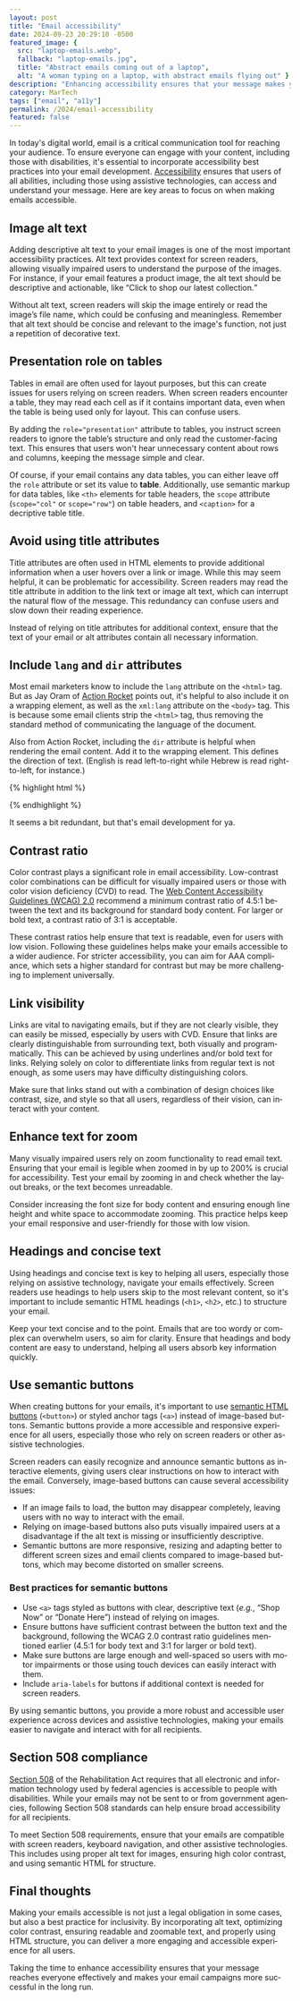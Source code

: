 ```yaml
---
layout: post
title: "Email accessibility"
date: 2024-09-23 20:29:10 -0500
featured_image: {
  src: "laptop-emails.webp",
  fallback: "laptop-emails.jpg",
  title: "Abstract emails coming out of a laptop",
  alt: "A woman typing on a laptop, with abstract emails flying out" }
description: "Enhancing accessibility ensures that your message makes your email campaigns more successful in the long run."
category: MarTech
tags: ["email", "a11y"]
permalink: /2024/email-accessibility
featured: false
---
```


In today's digital world, email is a critical communication tool for reaching your audience. To ensure everyone can engage with your content, including those with disabilities, it's essential to incorporate accessibility best practices into your email development. [Accessibility](https://www.a11yproject.com/) ensures that users of all abilities, including those using assistive technologies, can access and understand your message. Here are key areas to focus on when making emails accessible.

## Image alt text

Adding descriptive alt text to your email images is one of the most important accessibility practices. Alt text provides context for screen readers, allowing visually impaired users to understand the purpose of the images. For instance, if your email features a product image, the alt text should be descriptive and actionable, like <q>Click to shop our latest collection.</q>

Without alt text, screen readers will skip the image entirely or read the image’s file name, which could be confusing and meaningless. Remember that alt text should be concise and relevant to the image's function, not just a repetition of decorative text.

## Presentation role on tables

Tables in email are often used for layout purposes, but this can create issues for users relying on screen readers. When screen readers encounter a table, they may read each cell as if it contains important data, even when the table is being used only for layout. This can confuse users.

By adding the `role="presentation"` attribute to tables, you instruct screen readers to ignore the table’s structure and only read the customer-facing text. This ensures that users won't hear unnecessary content about rows and columns, keeping the message simple and clear.

Of course, if your email contains any data tables, you can either leave off the `role` attribute or set its value to **table**. Additionally, use semantic markup for data tables, like `<th>` elements for table headers, the `scope` attribute (`scope="col"` or `scope="row"`) on table headers, and `<caption>` for a decriptive table title.

## Avoid using title attributes

Title attributes are often used in HTML elements to provide additional information when a user hovers over a link or image. While this may seem helpful, it can be problematic for accessibility. Screen readers may read the title attribute in addition to the link text or image alt text, which can interrupt the natural flow of the message. This redundancy can confuse users and slow down their reading experience.

Instead of relying on title attributes for additional context, ensure that the text of your email or alt attributes contain all necessary information.

## Include `lang` and `dir` attributes

Most email marketers know to include the `lang` attribute on the `<html>` tag. But as Jay Oram of [Action Rocket](https://www.actionrocket.co/blog/code-more-accessible-emails) points out, it's helpful to also include it on a wrapping element, as well as the `xml:lang` attribute on the `<body>` tag. This is because some email clients strip the `<html>` tag, thus removing the standard method of communicating the language of the document.

Also from Action Rocket, including the `dir` attribute is helpful when rendering the email content. Add it to the wrapping element. This defines the direction of text. (English is read left-to-right while Hebrew is read right-to-left, for instance.)

{% highlight html %}
<html lang="en" xmlns="http://www.w3.org/1999/xhtml" xmlns:v="urn:schemas-microsoft-com:vml" xmlns:o="urn:schemas-microsoft-com:office:office">
<body xml:lang="en">
<div id="wrapper" lang="en" dir="ltr">
{% endhighlight %}

It seems a bit redundant, but that's email development for ya.

## Contrast ratio

Color contrast plays a significant role in email accessibility. Low-contrast color combinations can be difficult for visually impaired users or those with color vision deficiency (CVD) to read. The [Web Content Accessibility Guidelines (WCAG) 2.0](https://en.wikipedia.org/wiki/Web_Content_Accessibility_Guidelines) recommend a minimum contrast ratio of 4.5:1 between the text and its background for standard body content. For larger or bold text, a contrast ratio of 3:1 is acceptable.

These contrast ratios help ensure that text is readable, even for users with low vision. Following these guidelines helps make your emails accessible to a wider audience. For stricter accessibility, you can aim for AAA compliance, which sets a higher standard for contrast but may be more challenging to implement universally.

## Link visibility

Links are vital to navigating emails, but if they are not clearly visible, they can easily be missed, especially by users with CVD. Ensure that links are clearly distinguishable from surrounding text, both visually and programmatically. This can be achieved by using underlines and/or bold text for links. Relying solely on color to differentiate links from regular text is not enough, as some users may have difficulty distinguishing colors.

Make sure that links stand out with a combination of design choices like contrast, size, and style so that all users, regardless of their vision, can interact with your content.

## Enhance text for zoom

Many visually impaired users rely on zoom functionality to read email text. Ensuring that your email is legible when zoomed in by up to 200% is crucial for accessibility. Test your email by zooming in and check whether the layout breaks, or the text becomes unreadable.

Consider increasing the font size for body content and ensuring enough line height and white space to accommodate zooming. This practice helps keep your email responsive and user-friendly for those with low vision.

## Headings and concise text

Using headings and concise text is key to helping all users, especially those relying on assistive technology, navigate your emails effectively. Screen readers use headings to help users skip to the most relevant content, so it's important to include semantic HTML headings (`<h1>`, `<h2>`, etc.) to structure your email.

Keep your text concise and to the point. Emails that are too wordy or complex can overwhelm users, so aim for clarity. Ensure that headings and body content are easy to understand, helping all users absorb key information quickly.

## Use semantic buttons

When creating buttons for your emails, it's important to use [semantic HTML buttons](/martech/2023/bulletproof-html-email-buttons/) (`<button>`) or styled anchor tags (`<a>`) instead of image-based buttons. Semantic buttons provide a more accessible and responsive experience for all users, especially those who rely on screen readers or other assistive technologies.

Screen readers can easily recognize and announce semantic buttons as interactive elements, giving users clear instructions on how to interact with the email. Conversely, image-based buttons can cause several accessibility issues:

- If an image fails to load, the button may disappear completely, leaving users with no way to interact with the email.
- Relying on image-based buttons also puts visually impaired users at a disadvantage if the alt text is missing or insufficiently descriptive.
- Semantic buttons are more responsive, resizing and adapting better to different screen sizes and email clients compared to image-based buttons, which may become distorted on smaller screens.

### Best practices for semantic buttons

- Use `<a>` tags styled as buttons with clear, descriptive text (*e.g.*, “Shop Now” or “Donate Here”) instead of relying on images.
- Ensure buttons have sufficient contrast between the button text and the background, following the WCAG 2.0 contrast ratio guidelines mentioned earlier (4.5:1 for body text and 3:1 for larger or bold text).
- Make sure buttons are large enough and well-spaced so users with motor impairments or those using touch devices can easily interact with them.
- Include `aria-labels` for buttons if additional context is needed for screen readers.

By using semantic buttons, you provide a more robust and accessible user experience across devices and assistive technologies, making your emails easier to navigate and interact with for all recipients.

## Section 508 compliance

[Section 508](/martech/2023/section-508-email-compliance/) of the Rehabilitation Act requires that all electronic and information technology used by federal agencies is accessible to people with disabilities. While your emails may not be sent to or from government agencies, following Section 508 standards can help ensure broad accessibility for all recipients.

To meet Section 508 requirements, ensure that your emails are compatible with screen readers, keyboard navigation, and other assistive technologies. This includes using proper alt text for images, ensuring high color contrast, and using semantic HTML for structure.

## Final thoughts

Making your emails accessible is not just a legal obligation in some cases, but also a best practice for inclusivity. By incorporating alt text, optimizing color contrast, ensuring readable and zoomable text, and properly using HTML structure, you can deliver a more engaging and accessible experience for all users.

Taking the time to enhance accessibility ensures that your message reaches everyone effectively and makes your email campaigns more successful in the long run.